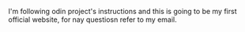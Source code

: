 I'm following odin project's instructions and this is going to be my first official website, for nay questiosn refer to my email.
